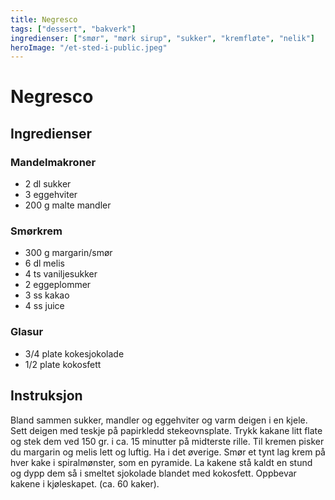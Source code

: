 ```yaml
---
title: Negresco
tags: ["dessert", "bakverk"]
ingredienser: ["smør", "mørk sirup", "sukker", "kremfløte", "nelik"]
heroImage: "/et-sted-i-public.jpeg"
---
```


# Negresco

## Ingredienser

### Mandelmakroner

- 2 dl sukker
- 3 eggehviter
- 200 g malte mandler

### Smørkrem

- 300 g margarin/smør
- 6 dl melis
- 4 ts vaniljesukker
- 2 eggeplommer
- 3 ss kakao
- 4 ss juice

### Glasur

- 3/4 plate kokesjokolade
- 1/2 plate kokosfett

## Instruksjon

Bland sammen sukker, mandler og eggehviter og varm deigen i en kjele. Sett deigen med teskje på papirkledd stekeovnsplate. Trykk kakane litt flate og stek dem ved 150 gr. i ca. 15 minutter på midterste rille. Til kremen pisker du margarin og melis lett og luftig. Ha i det øverige. Smør et tynt lag krem på hver kake i spiralmønster, som en pyramide. La kakene stå kaldt en stund og dypp dem så i smeltet sjokolade blandet med kokosfett. Oppbevar kakene i kjøleskapet. (ca. 60 kaker).

